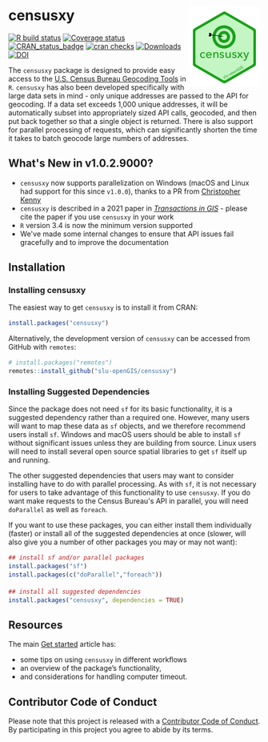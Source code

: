 # censusxy <img src="man/figures/logo.png" align="right" />

[![R build
status](https://github.com/slu-openGIS/censusxy/workflows/R-CMD-check/badge.svg)](https://github.com/slu-openGIS/censusxy/actions)
[![Coverage
status](https://codecov.io/gh/slu-openGIS/censusxy/branch/master/graph/badge.svg)](https://codecov.io/github/slu-openGIS/censusxy?branch=master)
[![CRAN\_status\_badge](https://www.r-pkg.org/badges/version/censusxy)](https://cran.r-project.org/package=censusxy)
[![cran
checks](https://cranchecks.info/badges/worst/censusxy)](https://cran.r-project.org/web/checks/check_results_censusxy.html)
[![Downloads](https://cranlogs.r-pkg.org/badges/censusxy?color=brightgreen)](https://www.r-pkg.org/pkg/censusxy)
[![DOI](https://zenodo.org/badge/165924122.svg)](https://zenodo.org/badge/latestdoi/165924122)

The `censusxy` package is designed to provide easy access to the [U.S. Census Bureau Geocoding Tools](https://geocoding.geo.census.gov/geocoder/) in `R`. `censusxy` has also been developed specifically with large data sets in mind - only unique addresses are passed to the API for geocoding. If a data set exceeds 1,000 unique addresses, it will be automatically subset into appropriately sized API calls, geocoded, and then put back together so that a single object is returned. There is also support for parallel processing of requests, which can significantly shorten the time it takes to batch geocode large numbers of addresses.

## What's New in v1.0.2.9000?
* `censusxy` now supports parallelization on Windows (macOS and Linux had support for this since `v1.0.0`), thanks to a PR from [Christopher Kenny](https://github.com/christopherkenny)
* `censusxy` is described in a 2021 paper in [*Transactions in GIS*](https://onlinelibrary.wiley.com/doi/abs/10.1111/tgis.12741) - please cite the paper if you use `censusxy` in your work
* `R` version 3.4 is now the minimum version supported
* We've made some internal changes to ensure that API issues fail gracefully and to improve the documentation

## Installation
### Installing censusxy
The easiest way to get `censusxy` is to install it from CRAN:

```r
install.packages("censusxy")
```

Alternatively, the development version of `censusxy` can be accessed from GitHub with `remotes`:

```r
# install.packages("remotes")
remotes::install_github("slu-openGIS/censusxy")
```

### Installing Suggested Dependencies
Since the package does not need `sf` for its basic functionality, it is a suggested dependency rather than a required one. However, many users will want to map these data as `sf` objects, and we therefore recommend users install `sf`. Windows and macOS users should be able to install `sf` without significant issues unless they are building from source. Linux users will need to install several open source spatial libraries to get `sf` itself up and running. 

The other suggested dependencies that users may want to consider installing have to do with parallel processing. As with `sf`, it is not necessary for users to take advantage of this functionality to use `censusxy`. If you do want make requests to the Census Bureau's API in parallel, you will need `doParallel` as well as `foreach`.

If you want to use these packages, you can either install them individually (faster) or install all of the suggested dependencies at once (slower, will also give you a number of other packages you may or may not want):

```r
## install sf and/or parallel packages
install.packages("sf")
install.packages(c("doParallel","foreach"))

## install all suggested dependencies
install.packages("censusxy", dependencies = TRUE)
```

## Resources

The main [Get started](articles/censusxy.html) article has:

-   some tips on using `censusxy` in different workflows
-   an overview of the package’s functionality,
-   and considerations for handling computer timeout.

## Contributor Code of Conduct
Please note that this project is released with a [Contributor Code of Conduct](.github/CODE_OF_CONDUCT.md). By participating in this project you agree to abide by its terms.
